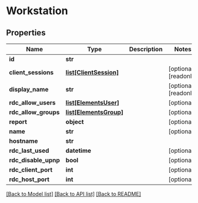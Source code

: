 # Workstation

## Properties

Name | Type | Description | Notes
------------ | ------------- | ------------- | -------------
**id** | **str** |  | 
**client_sessions** | [**list[ClientSession]**](ClientSession.md) |  | [optional] [readonly] 
**display_name** | **str** |  | [optional] [readonly] 
**rdc_allow_users** | [**list[ElementsUser]**](ElementsUser.md) |  | [optional] 
**rdc_allow_groups** | [**list[ElementsGroup]**](ElementsGroup.md) |  | [optional] 
**report** | **object** |  | [optional] 
**name** | **str** |  | [optional] 
**hostname** | **str** |  | 
**rdc_last_used** | **datetime** |  | [optional] 
**rdc_disable_upnp** | **bool** |  | [optional] 
**rdc_client_port** | **int** |  | [optional] 
**rdc_host_port** | **int** |  | [optional] 

[[Back to Model list]](../#documentation-for-models) [[Back to API list]](../#documentation-for-api-endpoints) [[Back to README]](../)


